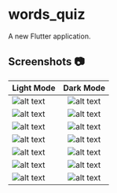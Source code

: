 # words_quiz

A new Flutter application.

## Screenshots 📷

| Light Mode  | Dark Mode |
| ------------- |:-------------:|
| ![alt text](https://github.com/YunusEmreAlps/Flutter_Words_Quiz/blob/master/my_resume/ss/1.jpg)| ![alt text](https://github.com/YunusEmreAlps/Flutter_Words_Quiz/blob/master/my_resume/ss/2.jpg) |
| ![alt text](https://github.com/YunusEmreAlps/Flutter_Words_Quiz/blob/master/my_resume/ss/3.jpg) | ![alt text](https://github.com/YunusEmreAlps/Flutter_Words_Quiz/blob/master/my_resume/ss/4.jpg) |
| ![alt text](https://github.com/YunusEmreAlps/Flutter_Words_Quiz/blob/master/my_resume/ss/5.jpg) | ![alt text](https://github.com/YunusEmreAlps/Flutter_Words_Quiz/blob/master/my_resume/ss/6.jpg) |
| ![alt text](https://github.com/YunusEmreAlps/Flutter_Words_Quiz/blob/master/my_resume/ss/7.jpg)| ![alt text](https://github.com/YunusEmreAlps/Flutter_Words_Quiz/blob/master/my_resume/ss/8.jpg) |
| ![alt text](https://github.com/YunusEmreAlps/Flutter_Words_Quiz/blob/master/my_resume/ss/9.jpg) | ![alt text](https://github.com/YunusEmreAlps/Flutter_Words_Quiz/blob/master/my_resume/ss/10.jpg) |
| ![alt text](https://github.com/YunusEmreAlps/Flutter_Words_Quiz/blob/master/my_resume/ss/11.jpg) | ![alt text](https://github.com/YunusEmreAlps/Flutter_Words_Quiz/blob/master/my_resume/ss/12.jpg) |
| ![alt text](https://github.com/YunusEmreAlps/Flutter_Words_Quiz/blob/master/my_resume/ss/13.jpg) | ![alt text](https://github.com/YunusEmreAlps/Flutter_Words_Quiz/blob/master/my_resume/ss/14.jpg) |